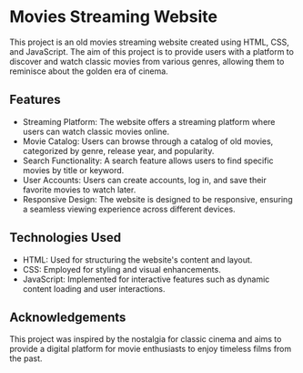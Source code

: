 # Movies Streaming Website

This project is an old movies streaming website created using HTML, CSS, and JavaScript. The aim of this project is to provide users with a platform to discover and watch classic movies from various genres, allowing them to reminisce about the golden era of cinema.

## Features

- Streaming Platform: The website offers a streaming platform where users can watch classic movies online.
- Movie Catalog: Users can browse through a catalog of old movies, categorized by genre, release year, and popularity.
- Search Functionality: A search feature allows users to find specific movies by title or keyword.
- User Accounts: Users can create accounts, log in, and save their favorite movies to watch later.
- Responsive Design: The website is designed to be responsive, ensuring a seamless viewing experience across different devices.


## Technologies Used

- HTML: Used for structuring the website's content and layout.
- CSS: Employed for styling and visual enhancements.
- JavaScript: Implemented for interactive features such as dynamic content loading and user interactions.



## Acknowledgements

This project was inspired by the nostalgia for classic cinema and aims to provide a digital platform for movie enthusiasts to enjoy timeless films from the past. 

